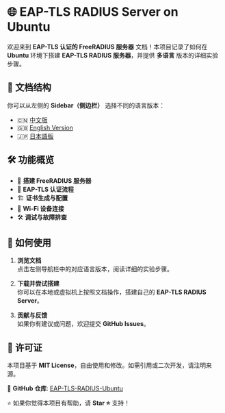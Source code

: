 # 🌐 EAP-TLS RADIUS Server on Ubuntu

欢迎来到 **EAP-TLS 认证的 FreeRADIUS 服务器** 文档！本项目记录了如何在 **Ubuntu** 环境下搭建 **EAP-TLS RADIUS 服务器**，并提供 **多语言** 版本的详细实验步骤。

## 📖 文档结构
你可以从左侧的 **Sidebar（侧边栏）** 选择不同的语言版本：
- 🇨🇳 [中文版](EAP-TLS-RADIUS-Ubuntu-Full.md)
- 🇬🇧 [English Version](EAP-TLS-RADIUS-Ubuntu-Full-en.md)
- 🇯🇵 [日本語版](EAP-TLS-RADIUS-Ubuntu-Full-ja.md)

## 🛠 功能概览
- 📡 **搭建 FreeRADIUS 服务器**
- 🔐 **EAP-TLS 认证流程**
- 🏗 **证书生成与配置**
- 📶 **Wi-Fi 设备连接**
- 🛠 **调试与故障排查**

## 🚀 如何使用
1. **浏览文档**  
   点击左侧导航栏中的对应语言版本，阅读详细的实验步骤。

2. **下载并尝试搭建**  
   你可以在本地或虚拟机上按照文档操作，搭建自己的 **EAP-TLS RADIUS Server**。

3. **贡献与反馈**  
   如果你有建议或问题，欢迎提交 **GitHub Issues**。

## 📜 许可证
本项目基于 **MIT License**，自由使用和修改。如需引用或二次开发，请注明来源。

📌 **GitHub 仓库**: [EAP-TLS-RADIUS-Ubuntu](https://github.com/yangxir/EAP-TLS-RADIUS-Docs)

⭐ 如果你觉得本项目有帮助，请 **Star ⭐** 支持！
